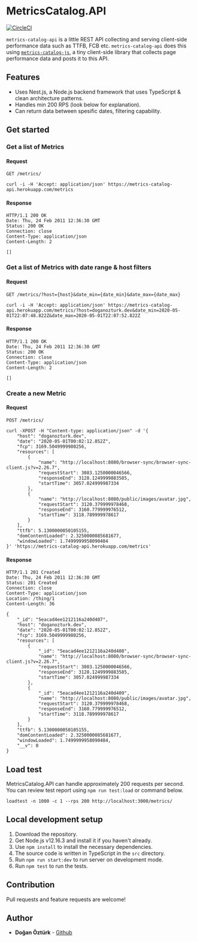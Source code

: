 # MetricsCatalog.API

[![CircleCI](https://circleci.com/gh/doganozturk/metrics-catalog-api/tree/master.svg?style=shield&circle-token=cd068c8a9e6f1b5093de193726ef3b4eb1d4a0cb)](https://circleci.com/gh/doganozturk/metrics-catalog-api/tree/master)

`metrics-catalog-api` is a little REST API collecting and serving client-side performance data such as TTFB, FCB etc. `metrics-catalog-api` does this using [`metrics-catalog-js`](https://github.com/doganozturk/metrics-catalog-js), a tiny client-side library that collects page performance data and posts it to this API.

## Features
- Uses Nest.js, a Node.js backend framework that uses TypeScript & clean architecture patterns.
- Handles min 200 RPS (look below for explanation).
- Can return data between spesific dates, filtering capability.

## Get started

### Get a list of Metrics

#### Request

`GET /metrics/`

    curl -i -H 'Accept: application/json' https://metrics-catalog-api.herokuapp.com/metrics

#### Response

    HTTP/1.1 200 OK
    Date: Thu, 24 Feb 2011 12:36:30 GMT
    Status: 200 OK
    Connection: close
    Content-Type: application/json
    Content-Length: 2

    []

### Get a list of Metrics with date range & host filters

#### Request

`GET /metrics/?host={host}&date_min={date_min}&date_max={date_max}`

    curl -i -H 'Accept: application/json' https://metrics-catalog-api.herokuapp.com/metrics/?host=doganozturk.dev&date_min=2020-05-01T22:07:48.822Z&date_max=2020-05-01T22:07:52.822Z

#### Response

    HTTP/1.1 200 OK
    Date: Thu, 24 Feb 2011 12:36:30 GMT
    Status: 200 OK
    Connection: close
    Content-Type: application/json
    Content-Length: 2

    []

### Create a new Metric

#### Request

`POST /metrics/`

    curl -XPOST -H "Content-type: application/json" -d '{
        "host": "doganozturk.dev",
        "date": "2020-05-01T00:02:12.852Z",
        "fcp": 3169.5049999980256,
        "resources": [
            {
                "name": "http://localhost:8080/browser-sync/browser-sync-client.js?v=2.26.7",
                "requestStart": 3083.1250000046566,
                "responseEnd": 3128.1249999883585,
                "startTime": 3057.024999987334
            },
            {
                "name": "http://localhost:8080/public/images/avatar.jpg",
                "requestStart": 3120.379999978468,
                "responseEnd": 3160.779999976512,
                "startTime": 3118.789999978617
            }
        ],
        "ttfb": 5.1300000050105155,
        "domContentLoaded": 2.3250000085681677,
        "windowLoaded": 1.7499999958090484
    }' 'https://metrics-catalog-api.herokuapp.com/metrics'

#### Response

    HTTP/1.1 201 Created
    Date: Thu, 24 Feb 2011 12:36:30 GMT
    Status: 201 Created
    Connection: close
    Content-Type: application/json
    Location: /thing/1
    Content-Length: 36

    {
        "_id": "5eacad4ee1212116a240d407",
        "host": "doganozturk.dev",
        "date": "2020-05-01T00:02:12.852Z",
        "fcp": 3169.5049999980256,
        "resources": [
            {
                "_id": "5eacad4ee1212116a240d408",
                "name": "http://localhost:8080/browser-sync/browser-sync-client.js?v=2.26.7",
                "requestStart": 3083.1250000046566,
                "responseEnd": 3128.1249999883585,
                "startTime": 3057.024999987334
            },
            {
                "_id": "5eacad4ee1212116a240d409",
                "name": "http://localhost:8080/public/images/avatar.jpg",
                "requestStart": 3120.379999978468,
                "responseEnd": 3160.779999976512,
                "startTime": 3118.789999978617
            }
        ],
        "ttfb": 5.1300000050105155,
        "domContentLoaded": 2.3250000085681677,
        "windowLoaded": 1.7499999958090484,
        "__v": 0
    }

## Load test

MetricsCatalog.API can handle approximately 200 requests per second. You can review test report using `npm run test:load` or command below.

```
loadtest -n 1000 -c 1 --rps 200 http://localhost:3000/metrics/
```

## Local development setup
1. Download the repository.
2. Get Node.js v12.16.3 and install it if you haven't already.
3. Use ```npm install``` to install the necessary dependencies.
4. The source code is written in TypeScript in the `src` directory.
5. Run ```npm run start:dev``` to run server on development mode.
6. Run ```npm test``` to run the tests.

## Contribution
Pull requests and feature requests are welcome!

## Author
* **Doğan Öztürk** - [Github](https://github.com/doganozturk)
